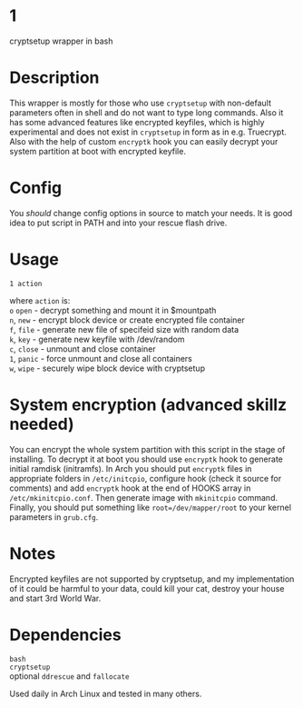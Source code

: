 # 1
cryptsetup wrapper in bash

# Description
This wrapper is mostly for those who use `cryptsetup` with non-default parameters often in shell and do not want to type long commands. Also it has some advanced features like encrypted keyfiles, which is highly experimental and does not exist in `cryptsetup` in form as in e.g. Truecrypt. Also with the help of custom `encryptk` hook you can easily decrypt your system partition at boot with encrypted keyfile.

# Config
You *should* change config options in source to match your needs. It is good idea to put script in PATH and into your rescue flash drive.

# Usage
`1 action`

where `action` is:  
`o` `open` - decrypt something and mount it in $mountpath  
`n`, `new` - encrypt block device or create encrypted file container  
`f`, `file` - generate new file of specifeid size with random data  
`k`, `key` - generate new keyfile with /dev/random  
`c`, `close` - unmount and close container  
`1`, `panic` - force unmount and close all containers  
`w`, `wipe` - securely wipe block device with cryptsetup  

# System encryption (advanced skillz needed)
You can encrypt the whole system partition with this script in the stage of installing. To decrypt it at boot you should use `encryptk` hook to generate initial ramdisk (initramfs). In Arch you should put `encryptk` files in appropriate folders in `/etc/initcpio`, configure hook (check it source for comments) and add `encryptk` hook at the end of HOOKS array in `/etc/mkinitcpio.conf`. Then generate image with `mkinitcpio` command. Finally, you should put something like `root=/dev/mapper/root` to your kernel parameters in `grub.cfg`.

# Notes
Encrypted keyfiles are not supported by cryptsetup, and my implementation of it could be harmful to your data, could kill your cat, destroy your house and start 3rd World War.

# Dependencies
`bash`  
`cryptsetup`  
optional `ddrescue` and `fallocate`  

Used daily in Arch Linux and tested in many others.
